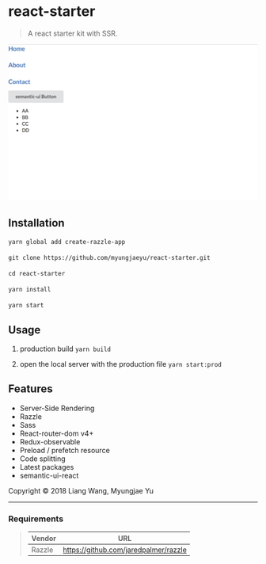 # react-starter

> A react starter kit with SSR.

<img width="600" src="demo.png"/>

## Installation

```
yarn global add create-razzle-app

git clone https://github.com/myungjaeyu/react-starter.git

cd react-starter

yarn install

yarn start
```

## Usage

1. production build `yarn build`

2. open the local server with the production file `yarn start:prod`

## Features

- Server-Side Rendering
- Razzle
- Sass
- React-router-dom v4+
- Redux-observable
- Preload / prefetch resource
- Code splitting
- Latest packages
- semantic-ui-react

Copyright © 2018 Liang Wang, Myungjae Yu

___

### Requirements

> | Vendor                | URL                                                   |
> |------------------------|------------------------------------------------------|
> | Razzle                 | https://github.com/jaredpalmer/razzle                |